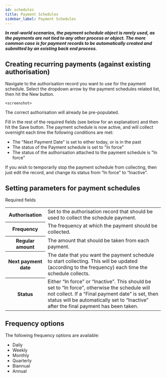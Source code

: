 ```yaml
---
id: schedules
title: Payment Schedules
sidebar_label: Payment Schedules
---
```


***In real-world scenarios, the payment schedule object is rarely used, as the payments are not tied to any other process or object. The more common case is for payment records to be automatically created and submitted by an existing back end process.***

## Creating recurring payments (against existing authorisation)
 
Navigate to the authorisation record you want to use for the payment schedule. Select the dropdown arrow by the payment schedules related list, then hit the New button.
 
`<screenshot>`
 
The correct authorisation will already be pre-populated.
 
Fill in the rest of the required fields (see below for an explanation) and then hit the Save button.
The payment schedule is now active, and will collect overnight each time the following conditions are met:

- The "Next Payment Date" is set to either today, or is in the past
- The status of the Payment schedule is set to "In force"
- The status of the authorisation attached to the payment schedule is "In force"

If you wish to temporarily stop the payment schedule from collecting, then just edit the record, and change its status from “In force” to “Inactive”. 
 
## Setting parameters for payment schedules
 
Required fields
<table>
<tr>
<th>Authorisation</th>
<td>Set to the authorisation record that should be used to collect the schedule payment.</td>
</tr><tr>
<th>Frequency</th>
<td>The frequency at which the payment should be collected.</td>
</tr><tr>
<th>Regular amount</th>
<td>The amount that should be taken from each payment.</td>
</tr><tr>
<th>Next payment date</th>
<td>The date that you want the payment schedule to start collecting. This will be updated (according to the frequency) each time the schedule collects.</td>
</tr><tr>
<th>Status</th>
<td>Either “In force” or “Inactive”. This should be set to “In force”, otherwise the schedule will not collect. If a “Final payment date” is set, then status will be automatically set to “Inactive” after the final payment has been taken.</td>
</tr><tr>
</table>

## Frequency options

The following frequency options are available:
 - Daily
 - Weekly
 - Monthly
 - Quarterly
 - Biannual
 - Annual


